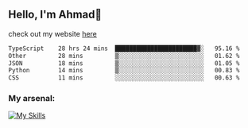 
## Hello, I'm Ahmad👋

check out my website [here](https://ahmadalwi.com/)

<!--START_SECTION:waka-->

```txt
TypeScript    28 hrs 24 mins  ███████████████████████▓░   95.16 %
Other         28 mins         ▒░░░░░░░░░░░░░░░░░░░░░░░░   01.62 %
JSON          18 mins         ▒░░░░░░░░░░░░░░░░░░░░░░░░   01.05 %
Python        14 mins         ▒░░░░░░░░░░░░░░░░░░░░░░░░   00.83 %
CSS           11 mins         ░░░░░░░░░░░░░░░░░░░░░░░░░   00.63 %
```

<!--END_SECTION:waka-->

### My arsenal:

[![My Skills](https://skillicons.dev/icons?i=js,ts,py,go,react,nextjs,svelte,nodejs,django,tailwind,html,css,sass,firebase,mongodb,postgres,mysql,redis,git,github,docker,vscode,figma,godot)](https://skillicons.dev)

